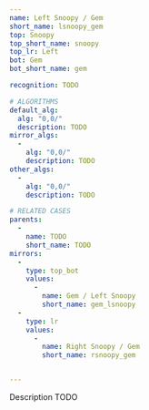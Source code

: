 ```yaml
---
name: Left Snoopy / Gem
short_name: lsnoopy_gem
top: Snoopy
top_short_name: snoopy
top_lr: Left
bot: Gem
bot_short_name: gem

recognition: TODO

# ALGORITHMS
default_alg:
  alg: "0,0/"
  description: TODO
mirror_algs:
  -
    alg: "0,0/"
    description: TODO
other_algs:
  -
    alg: "0,0/"
    description: TODO

# RELATED CASES
parents:
  -
    name: TODO
    short_name: TODO
mirrors:
  -
    type: top_bot
    values: 
      -
        name: Gem / Left Snoopy
        short_name: gem_lsnoopy
  -
    type: lr
    values: 
      -
        name: Right Snoopy / Gem
        short_name: rsnoopy_gem


---
```


Description TODO

